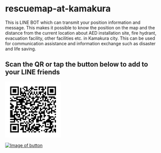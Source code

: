 # rescuemap-at-kamakura
This is LINE BOT which can transmit your position information and message.
This makes it possible to know the position on the map and the distance from the current location about AED installation site, fire hydrant, evacuation facility, other facilities etc. in Kamakura city.
This can be used for communication assistance and information exchange such as disaster and life saving.  
 
 
##  Scan the QR or tap the button below to add to your LINE friends
![Image of QR](https://github.com/snst-lab/rescuemap-at-kamakura/blob/master/public/img/qr.png)
 
[![Image of button](https://scdn.line-apps.com/n/line_add_friends/btn/ja.png)](https://line.me/R/ti/p/%40fug9250p)
 